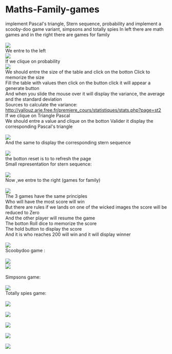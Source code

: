 # Maths-Family-games
implement Pascal's triangle, Stern sequence,  probability and  implement a scooby-doo game variant, simpsons and totally spies
In left there are  math games and in the right there are games for family<br /><br />
![](Images/acceuil.png)<br />
We entre to the left <br />
![](Images/Game1)<br />
If we clique on probability<br />
![](Images/Probabilité.png)<br />
We should entre the size of the table and click on the botton Click to memorize the size <br />
Fill the table with values then click on the button click it will appear a generate button <br />
And when you slide the mouse over it will display the variance, the average and the standard deviation <br />
Sources to calculate the variance:<br />
http://yallouz.arie.free.fr/premiere_cours/statistiques/stats.php?page=st2 <br />
If we clique on Triangle Pascal <br />
We should entre a value and clique on the botton Valider it display the corresponding Pascal's triangle <br /> <br />
![](Images/Pascal.png)<br />
And the same to display the corresponding stern sequence <br /><br />
![](Images/Suite_stern.png)<br />
the botton reset is to to refresh the page <br />
Small representation for stern sequence: <br /><br />
![](f9b6148f-19ce-4c4a-9a4e-89fa7f1d86cb.png.960x960_q85.png)<br />
Now ,we entre to the right (games for family) <br /><br />
![](Images/Game2.png)<br />
The 3 games have the same principles <br />
Who will have the most score will win <br />
But there are rules if we lands on one of the wicked images the score will be reduced to Zero <br />
And the other player will resume the game <br />
The botton Roll dice to memorize the score<br />
The hold button to display the score <br />
And it is who reaches 200 will win and it will display winner <br /><br />
![](Images/winner.png)<br />
Scoobydoo game :<br /><br />
![](Images/scoobi1.png)<br />
![](Images/scoobi3.png)<br /><br />
Simpsons game:<br /><br />
![](Images/simpsons.png)<br />
Totally spies game:<br /><br />
![](Images/spies2.png)<br /><br />
![](Images/spies3.png)<br /><br />
![](Images/spies4.png)<br /><br />
![](Images/spies5.png)<br /><br />
![](Images/spies1.png)<br /><br />





